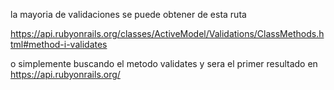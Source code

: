 la mayoria de validaciones se puede obtener de esta ruta

https://api.rubyonrails.org/classes/ActiveModel/Validations/ClassMethods.html#method-i-validates

o simplemente buscando el metodo validates y sera el primer resultado en https://api.rubyonrails.org/